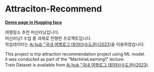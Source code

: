 # Attraciton-Recommend

**[Demo page in Hugging face](https://huggingface.co/spaces/SSeungP/TripRecommendation)**

여행장소 추천 머신러닝입니다.  
머신러닝1 수업 중 과제로 진행한 프로젝트입니다.  
학습데이터는 [Ai hub "국내 여행로그 데이터(수도권)(2023)](https://www.aihub.or.kr/aihubdata/data/view.do?currMenu=115&topMenu=100&aihubDataSe=data&dataSetSn=71776)을 이용하였습니다.  
  
This project is trip attraction recommendation project using ML model.  
it was conducted as part of the "MachineLearning1" lecture.  
Train Dataset is available from [Ai hub "국내 여행로그 데이터(수도권)(2023)](https://www.aihub.or.kr/aihubdata/data/view.do?currMenu=115&topMenu=100&aihubDataSe=data&dataSetSn=71776).
